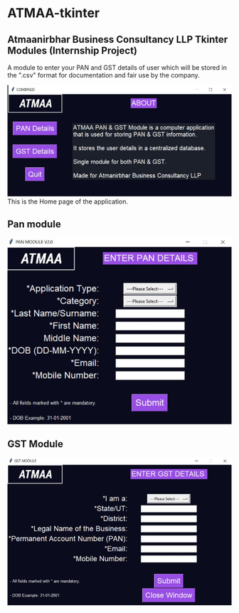 
# ATMAA-tkinter   
## Atmaanirbhar Business Consultancy LLP Tkinter Modules (Internship Project)  

A module to enter your PAN and GST details of user which will be stored in the ".csv" format for documentation and fair use by the company.

![local](https://github.com/prashant54singh/atmaa-tkinter/blob/master/combined/Screenshot%202022-09-04%20170133.jpg?raw=true)
This is the Home page of the application.
## Pan module
![local](https://github.com/prashant54singh/atmaa-tkinter/blob/master/combined/Screenshot%202022-09-04%20170028.jpg?raw=true)

## GST Module
![local](https://github.com/prashant54singh/atmaa-tkinter/blob/master/combined/Screenshot%202022-09-04%20170209.jpg?raw=true)
    
